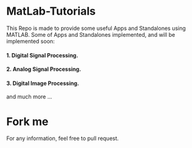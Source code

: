 # MatLab-Tutorials

This Repo is made to provide some useful Apps and Standalones using MATLAB.
Some of Apps and Standalones implemented, and will be implemented soon:


#### 1. Digital Signal Processing.

#### 2. Analog Signal Processing.

#### 3. Digital Image Processing.



and much more ...
# Fork me

For any information, feel free to pull request.
